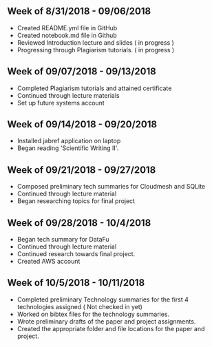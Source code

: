 
## Week of 8/31/2018 - 09/06/2018

* Created README.yml file in GitHub
* Created notebook.md file in Github
* Reviewed Introduction lecture and slides ( in progress )
* Progressing through Plagiarism tutorials. ( in progress )

## Week of 09/07/2018 - 09/13/2018

* Completed Plagiarism tutorials and attained certificate
* Continued through lecture materials
* Set up future systems account

## Week of 09/14/2018 - 09/20/2018

* Installed jabref application on laptop
* Began reading 'Scientific Writing II'. 

## Week of 09/21/2018 - 09/27/2018

* Composed preliminary tech summaries for Cloudmesh and SQLite
* Continued through lecture material
* Began researching topics for final project

## Week of 09/28/2018 - 10/4/2018

* Began tech summary for DataFu
* Continued through lecture material
* Continued research towards final project.
* Created AWS account

## Week of 10/5/2018 - 10/11/2018

* Completed preliminary Technology summaries for the first 4 technologies assigned ( Not checked in yet)
* Worked on bibtex files for the technology summaries.
* Wrote preliminary drafts of the paper and project assignments.
* Created the appropriate folder and file locations for the paper and project.


